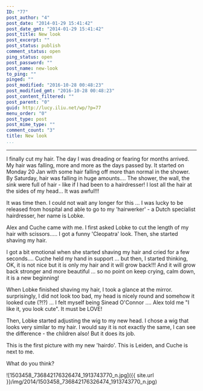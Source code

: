 ```yaml
---
ID: "77"
post_author: "4"
post_date: "2014-01-29 15:41:42"
post_date_gmt: "2014-01-29 15:41:42"
post_title: New look
post_excerpt: ""
post_status: publish
comment_status: open
ping_status: open
post_password: ""
post_name: new-look
to_ping: ""
pinged: ""
post_modified: "2016-10-28 00:48:23"
post_modified_gmt: "2016-10-28 00:48:23"
post_content_filtered: ""
post_parent: "0"
guid: http://lucy.iliu.net/wp/?p=77
menu_order: "0"
post_type: post
post_mime_type: ""
comment_count: "3"
title: New look
...
```

---

I finally cut my hair. The day I was dreading or fearing for months arrived. My hair was falling, more and more as the days passed by. It started on Monday 20 Jan with some hair falling off more than normal in the shower. By Saturday, hair was falling in huge amounts.... The shower, the wall, the sink were full of hair - like if I had been to a hairdresser! I lost all the hair at the sides of my head... It was awful!!!

It was time then. I could not wait any longer for this ... I was lucky to be released from hospital and able to go to my 'hairwerker' - a Dutch specialist hairdresser, her name is Lobke.

Alex and Cuche came with me. I first asked Lobke to cut the length of my hair with scissors..... I got a funny 'Cleopatra' look. Then, she started shaving my hair.

I got a bit emotional when she started shaving my hair and cried for a few seconds.... Cuche held my hand in support ... but then, I started thinking, OK, it is not nice but it is only my hair and it will grow back!!! And it will grow back stronger and more beautiful ... so no point on keep crying, calm down, it is a new beginning!

When Lobke finished shaving my hair, I took a glance at the mirror. surprisingly, I did not look too bad, my head is nicely round and somehow it looked cute (?!?) ... I felt myself being Sinead O'Connor .... Alex told me "I like it, you look cute".  It must be LOVE!

Then, Lobke started adjusting the wig to my new head. I chose a wig that looks very similar to my hair. I would say it is not exactly the same, I can see the difference - the children also! But it does its job.

This is the first picture with my new 'hairdo'. This is Leiden, and Cuche is next to me.

What do you think?

![1503458_736842176326474_1913743770_n.jpg]({{ site.url }}/img/2014/1503458_736842176326474_1913743770_n.jpg)

